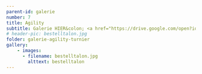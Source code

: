 ```yaml
---
parent-id: galerie
number: 7
title: Agility
subtitle: Galerie HIER&colon; <a href="https://drive.google.com/open?id=0B3s1tTwBbDVgZ3hVdVJvbG1telE">"Klick"</a> 
# header-pic: bestelltalon.jpg
folder: galerie-agility-turnier
gallery:
    - images:
      - filename: bestelltalon.jpg
        alttext: bestelltalon
---
```

<!-- beschreibender Text hier -->
